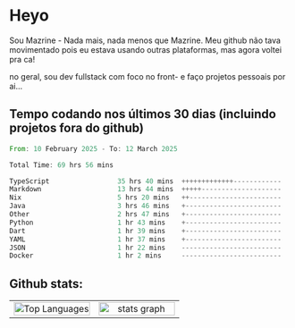 # Heyo

Sou Mazrine - Nada mais, nada menos que Mazrine.
Meu github não tava movimentado pois eu estava usando outras plataformas, mas agora voltei pra ca!

no geral, sou dev fullstack com foco no front- e faço projetos pessoais por ai...


## Tempo codando nos últimos 30 dias (incluindo projetos fora do github)
<!--START_SECTION:waka-->

```rust
From: 10 February 2025 - To: 12 March 2025

Total Time: 69 hrs 56 mins

TypeScript                 35 hrs 40 mins  +++++++++++++------------   51.02 %
Markdown                   13 hrs 44 mins  +++++--------------------   19.66 %
Nix                        5 hrs 20 mins   ++-----------------------   07.65 %
Java                       3 hrs 46 mins   +------------------------   05.39 %
Other                      2 hrs 47 mins   +------------------------   03.98 %
Python                     1 hr 43 mins    +------------------------   02.46 %
Dart                       1 hr 39 mins    +------------------------   02.38 %
YAML                       1 hr 37 mins    +------------------------   02.32 %
JSON                       1 hr 22 mins    -------------------------   01.97 %
Docker                     1 hr 2 mins     -------------------------   01.48 %
```

<!--END_SECTION:waka-->

<!--
**Mazrine/Mazrine** is a ✨ _special_ ✨ repository because its `README.md` (this file) appears on your GitHub profile.

Here are some ideas to get you started:

- 🔭 I’m currently working on ...
- 🌱 I’m currently learning ...
- 👯 I’m looking to collaborate on ...
- 🤔 I’m looking for help with ...
- 💬 Ask me about ...
- 📫 How to reach me: ...
- 😄 Pronouns: ...
- ⚡ Fun fact: ...
-->


## Github stats:

<div align="center">
  <table width="100%">
    <tr>
      <td align="center" width="50%">
        <img src="https://github-readme-stats.vercel.app/api/top-langs/?username=mazrine&theme=tokyonight&layout=donut&langs_count=10&locale=pt-br" width="100%" alt="Top Languages" />
      </td>
      <td align="center" width="50%">
        <img src="https://github-readme-stats-yxqy.vercel.app/api?username=mazrine&hide_title=false&hide_rank=false&show_icons=true&count_private=true&disable_animations=false&theme=midnight-purple&locale=en&hide_border=true&order=1" width="100%" alt="stats graph" />
      </td>
    </tr>
  </table>
</div>
